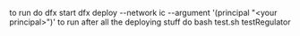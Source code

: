 to run do dfx start
dfx deploy --network ic --argument '(principal \"\<your principal\>\")'
to run after all the deploying stuff do bash test.sh testRegulator
